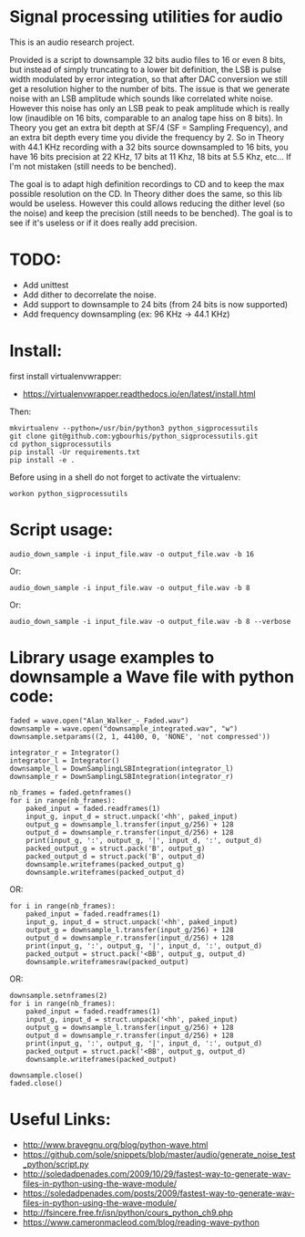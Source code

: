 # Signal processing utilities for audio

This is an audio research project.

Provided is a script to downsample 32 bits audio files to 16 or even 8 bits,
but instead of simply truncating to a lower bit definition, the LSB is pulse
width modulated by error integration, so that after DAC conversion we still
get a resolution higher to the number of bits.
The issue is that we generate noise with an LSB amplitude which sounds like
correlated white noise. However this noise has only an LSB peak to peak
amplitude which is really low
(inaudible on 16 bits, comparable to an analog tape hiss on 8 bits).
In Theory you get an extra bit depth at SF/4 (SF = Sampling Frequency), and an
extra bit depth every time you divide the frequency by 2.
So in Theory with 44.1 KHz recording with a 32 bits source downsampled to
16 bits, you have 16 bits precision at 22 KHz, 17 bits at 11 Khz, 18 bits at
5.5 Khz, etc... If I'm not mistaken (still needs to be benched).

The goal is to adapt high definition recordings to CD and to keep the max
possible resolution on the CD.
In Theory dither does the same, so this lib would be useless.
However this could allows reducing the dither level
(so the noise) and keep the precision (still needs to be benched).
The goal is to see if it's useless or if it does really add precision.

# TODO:
* Add unittest
* Add dither to decorrelate the noise.
* Add support to downsample to 24 bits (from 24 bits is now supported)
* Add frequency downsampling (ex: 96 KHz -> 44.1 KHz)

# Install:

first install virtualenvwrapper:
* https://virtualenvwrapper.readthedocs.io/en/latest/install.html

Then:

    mkvirtualenv --python=/usr/bin/python3 python_sigprocessutils
    git clone git@github.com:ygbourhis/python_sigprocessutils.git
    cd python_sigprocessutils
    pip install -Ur requirements.txt
    pip install -e .

Before using in a shell do not forget to activate the virtualenv:

    workon python_sigprocessutils

# Script usage:

    audio_down_sample -i input_file.wav -o output_file.wav -b 16

Or:

    audio_down_sample -i input_file.wav -o output_file.wav -b 8

Or:

    audio_down_sample -i input_file.wav -o output_file.wav -b 8 --verbose

# Library usage examples to downsample a Wave file with python code:

    faded = wave.open("Alan_Walker_-_Faded.wav")
    downsample = wave.open("downsample_integrated.wav", "w")
    downsample.setparams((2, 1, 44100, 0, 'NONE', 'not compressed'))

    integrator_r = Integrator()
    integrator_l = Integrator()
    downsample_l = DownSamplingLSBIntegration(integrator_l)
    downsample_r = DownSamplingLSBIntegration(integrator_r)

    nb_frames = faded.getnframes()
    for i in range(nb_frames):
        paked_input = faded.readframes(1)
        input_g, input_d = struct.unpack('<hh', paked_input)
        output_g = downsample_l.transfer(input_g/256) + 128
        output_d = downsample_r.transfer(input_d/256) + 128
        print(input_g, ':', output_g, '|', input_d, ':', output_d)
        packed_output_g = struct.pack('B', output_g)
        packed_output_d = struct.pack('B', output_d)
        downsample.writeframes(packed_output_g)
        downsample.writeframes(packed_output_d)

OR:

    for i in range(nb_frames):
        paked_input = faded.readframes(1)
        input_g, input_d = struct.unpack('<hh', paked_input)
        output_g = downsample_l.transfer(input_g/256) + 128
        output_d = downsample_r.transfer(input_d/256) + 128
        print(input_g, ':', output_g, '|', input_d, ':', output_d)
        packed_output = struct.pack('<BB', output_g, output_d)
        downsample.writeframesraw(packed_output)

OR:

    downsample.setnframes(2)
    for i in range(nb_frames):
        paked_input = faded.readframes(1)
        input_g, input_d = struct.unpack('<hh', paked_input)
        output_g = downsample_l.transfer(input_g/256) + 128
        output_d = downsample_r.transfer(input_d/256) + 128
        print(input_g, ':', output_g, '|', input_d, ':', output_d)
        packed_output = struct.pack('<BB', output_g, output_d)
        downsample.writeframes(packed_output)

    downsample.close()
    faded.close()

# Useful Links:

* http://www.bravegnu.org/blog/python-wave.html
* https://github.com/sole/snippets/blob/master/audio/generate_noise_test_python/script.py
* http://soledadpenades.com/2009/10/29/fastest-way-to-generate-wav-files-in-python-using-the-wave-module/
* https://soledadpenades.com/posts/2009/fastest-way-to-generate-wav-files-in-python-using-the-wave-module/
* http://fsincere.free.fr/isn/python/cours_python_ch9.php
* https://www.cameronmacleod.com/blog/reading-wave-python
